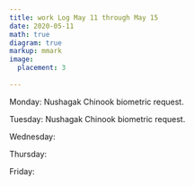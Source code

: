 ```yaml
---
title: work Log May 11 through May 15
date: 2020-05-11
math: true
diagram: true
markup: mmark
image:
  placement: 3
  
---
```


Monday: Nushagak Chinook biometric request. 

Tuesday: Nushagak Chinook biometric request. 

Wednesday:

Thursday: 

Friday:

